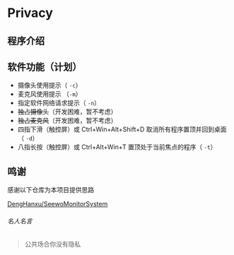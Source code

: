 # Privacy

## 程序介绍


## 软件功能（计划）

* 摄像头使用提示（ `-c`）
* 麦克风使用提示 （`-m`）
* 指定软件网络请求提示（ `-n`）
* ~~独占摄像头~~（开发困难，暂不考虑）
* ~~独占麦克风~~（开发困难，暂不考虑）
* 四指下滑（触控屏）或 Ctrl+Win+Alt+Shift+D 取消所有程序置顶并回到桌面（ `-d`）
* 八指长按（触控屏）或 Ctrl+Alt+Win+T 置顶处于当前焦点的程序（ `-t`）

## 鸣谢

感谢以下仓库为本项目提供思路

[DengHanxu/SeewoMonitorSystem](https://github.com/DengHanxu/SeewoMonitorSystem "DengHanxu/SeewoMonitorSystem")

###### 名人名言

> 公共场合你没有隐私

